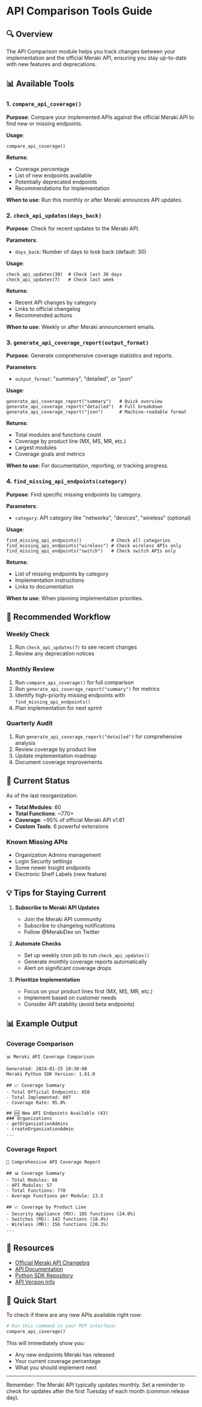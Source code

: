 # API Comparison Tools Guide

## 🔍 Overview
The API Comparison module helps you track changes between your implementation and the official Meraki API, ensuring you stay up-to-date with new features and deprecations.

## 📊 Available Tools

### 1. `compare_api_coverage()`
**Purpose**: Compare your implemented APIs against the official Meraki API to find new or missing endpoints.

**Usage**:
```
compare_api_coverage()
```

**Returns**:
- Coverage percentage
- List of new endpoints available
- Potentially deprecated endpoints
- Recommendations for implementation

**When to use**: Run this monthly or after Meraki announces API updates.

### 2. `check_api_updates(days_back)`
**Purpose**: Check for recent updates to the Meraki API.

**Parameters**:
- `days_back`: Number of days to look back (default: 30)

**Usage**:
```
check_api_updates(30)  # Check last 30 days
check_api_updates(7)   # Check last week
```

**Returns**:
- Recent API changes by category
- Links to official changelog
- Recommended actions

**When to use**: Weekly or after Meraki announcement emails.

### 3. `generate_api_coverage_report(output_format)`
**Purpose**: Generate comprehensive coverage statistics and reports.

**Parameters**:
- `output_format`: "summary", "detailed", or "json"

**Usage**:
```
generate_api_coverage_report("summary")   # Quick overview
generate_api_coverage_report("detailed")  # Full breakdown
generate_api_coverage_report("json")      # Machine-readable format
```

**Returns**:
- Total modules and functions count
- Coverage by product line (MX, MS, MR, etc.)
- Largest modules
- Coverage goals and metrics

**When to use**: For documentation, reporting, or tracking progress.

### 4. `find_missing_api_endpoints(category)`
**Purpose**: Find specific missing endpoints by category.

**Parameters**:
- `category`: API category like "networks", "devices", "wireless" (optional)

**Usage**:
```
find_missing_api_endpoints()           # Check all categories
find_missing_api_endpoints("wireless") # Check wireless APIs only
find_missing_api_endpoints("switch")   # Check switch APIs only
```

**Returns**:
- List of missing endpoints by category
- Implementation instructions
- Links to documentation

**When to use**: When planning implementation priorities.

## 📅 Recommended Workflow

### Weekly Check
1. Run `check_api_updates(7)` to see recent changes
2. Review any deprecation notices

### Monthly Review
1. Run `compare_api_coverage()` for full comparison
2. Run `generate_api_coverage_report("summary")` for metrics
3. Identify high-priority missing endpoints with `find_missing_api_endpoints()`
4. Plan implementation for next sprint

### Quarterly Audit
1. Run `generate_api_coverage_report("detailed")` for comprehensive analysis
2. Review coverage by product line
3. Update implementation roadmap
4. Document coverage improvements

## 🎯 Current Status

As of the last reorganization:
- **Total Modules**: 60
- **Total Functions**: ~770+
- **Coverage**: ~95% of official Meraki API v1.61
- **Custom Tools**: 6 powerful extensions

### Known Missing APIs
- Organization Admins management
- Login Security settings
- Some newer Insight endpoints
- Electronic Shelf Labels (new feature)

## 💡 Tips for Staying Current

1. **Subscribe to Meraki API Updates**
   - Join the Meraki API community
   - Subscribe to changelog notifications
   - Follow @MerakiDev on Twitter

2. **Automate Checks**
   - Set up weekly cron job to run `check_api_updates()`
   - Generate monthly coverage reports automatically
   - Alert on significant coverage drops

3. **Prioritize Implementation**
   - Focus on your product lines first (MX, MS, MR, etc.)
   - Implement based on customer needs
   - Consider API stability (avoid beta endpoints)

## 📊 Example Output

### Coverage Comparison
```
📊 Meraki API Coverage Comparison

Generated: 2024-01-25 10:30:00
Meraki Python SDK Version: 1.61.0

## 📈 Coverage Summary
- Total Official Endpoints: 850
- Total Implemented: 807
- Coverage Rate: 95.0%

## 🆕 New API Endpoints Available (43)
### Organizations
- getOrganizationAdmins
- createOrganizationAdmin
...
```

### Coverage Report
```
📄 Comprehensive API Coverage Report

## 📊 Coverage Summary
- Total Modules: 60
- API Modules: 57
- Total Functions: 770
- Average Functions per Module: 13.5

## 📈 Coverage by Product Line
- Security Appliance (MX): 185 functions (24.0%)
- Switches (MS): 142 functions (18.4%)
- Wireless (MR): 156 functions (20.3%)
...
```

## 🔗 Resources

- [Official Meraki API Changelog](https://developer.cisco.com/meraki/whats-new/)
- [API Documentation](https://developer.cisco.com/meraki/api-v1/)
- [Python SDK Repository](https://github.com/meraki/dashboard-api-python)
- [API Version Info](https://developer.cisco.com/meraki/api-v1/versioning/)

## 🚀 Quick Start

To check if there are any new APIs available right now:

```python
# Run this command in your MCP interface:
compare_api_coverage()
```

This will immediately show you:
- Any new endpoints Meraki has released
- Your current coverage percentage
- What you should implement next

---

Remember: The Meraki API typically updates monthly. Set a reminder to check for updates after the first Tuesday of each month (common release day).
